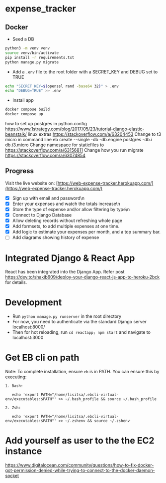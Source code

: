 # expense_tracker

## Docker

- Seed a DB

```bash
python3 -m venv venv
source venv/bin/activate
pip install -r requirements.txt
python manage.py migrate
```

- Add a `.env` file to the root folder with a SECRET_KEY and DEBUG set to TRUE

```bash
echo "SECRET_KEY=$(openssl rand -base64 32)" > .env
echo "DEBUG=TRUE" >> .env
```

- Install app

```bash
docker compose build
docker compose up
```

how to set up postgres in python.config
https://www.1strategy.com/blog/2017/05/23/tutorial-django-elastic-beanstalk/
linux extras
https://stackoverflow.com/a/63204453
Change to t3 micro in command line
eb create --single -db -db.engine postgres -db.i db.t3.micro
Change namespace for staticfiles to
https://stackoverflow.com/a/63156811
Change how you run migrate
https://stackoverflow.com/a/63074854

## Progress

Visit the live website on:
[https://web-expense-tracker.herokuapp.com/](https://web-expense-tracker.herokuapp.com/)

- [x] Sign up with email and password\n
- [x] Enter your expenses and watch the totals increase\n
- [x] Store the type of expense and/or allow filtering by type\n
- [x] Connect to Django Database
- [x] Allow deleting records without refreshing whole page
- [x] Add formsets, to add multiple expenses at one time.
- [x] Add logic to estimate your expenses per month, and a top summary bar.
- [ ] Add diagrams showing history of expense

# Integrated Django & React App

React has been integrated into the Django App.
Refer post https://dev.to/shakib609/deploy-your-django-react-js-app-to-heroku-2bck for details.

# Development

- Run `python manage.py runserver` in the root directory
- For now, you need to authenticate via the standard Django server localhost:8000/
- Then for hot reloading, run `cd reactapp; npm start` and navigate to localhost:3000

# Get EB cli on path

Note: To complete installation, ensure `eb` is in PATH. You can ensure this by executing:

    1. Bash:

       echo 'export PATH="/home/lisitsa/.ebcli-virtual-env/executables:$PATH"' >> ~/.bash_profile && source ~/.bash_profile

    2. Zsh:

       echo 'export PATH="/home/lisitsa/.ebcli-virtual-env/executables:$PATH"' >> ~/.zshenv && source ~/.zshenv

# Add yourself as user to the the EC2 instance

https://www.digitalocean.com/community/questions/how-to-fix-docker-got-permission-denied-while-trying-to-connect-to-the-docker-daemon-socket
